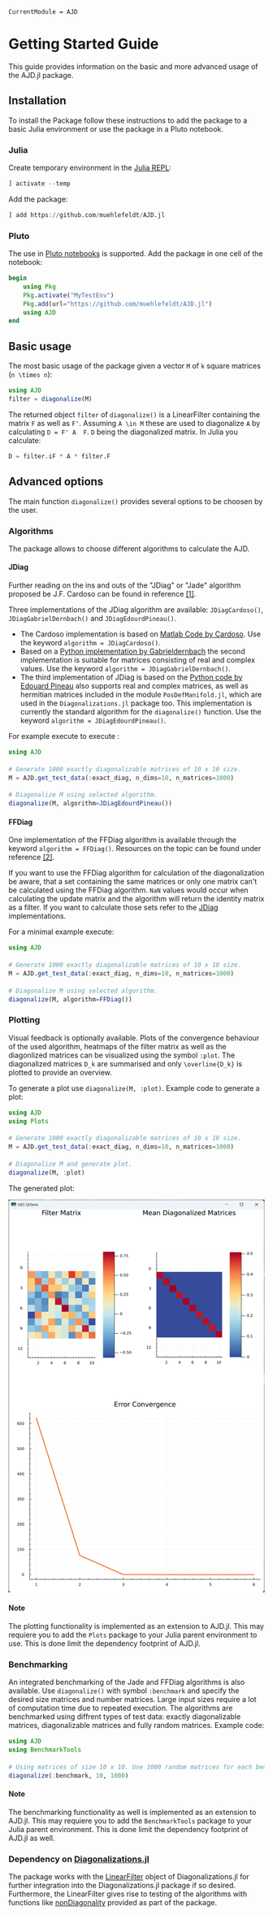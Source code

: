 ```@meta
CurrentModule = AJD
```

# Getting Started Guide
This guide provides information on the basic and more advanced usage of the AJD.jl package.

## Installation
To install the Package follow these instructions to add the package to a basic Julia environment or use the package in a Pluto notebook.

### Julia
Create temporary environment in the [Julia REPL](https://docs.julialang.org/en/v1/stdlib/REPL/):
```julia
] activate --temp
```
Add the package:
```julia
] add https://github.com/muehlefeldt/AJD.jl
```

### Pluto
The use in [Pluto notebooks](https://plutojl.org/) is supported. Add the package in one cell of the notebook:
```julia
begin
    using Pkg
    Pkg.activate("MyTestEnv")
    Pkg.add(url="https://github.com/muehlefeldt/AJD.jl")
    using AJD
end
```

## Basic usage
The most basic usage of the package given a vector ``M`` of ``k`` square matrices (``n \times n``):
```julia
using AJD
filter = diagonalize(M)
```

The returned object `filter` of `diagonalize()` is a LinearFilter containing the matrix ``F`` as well as ``F'``. Assuming ``A \in M`` these are used to diagonalize ``A`` by calculating ``D = F' A  F``. ``D`` being the diagonalized matrix. In Julia you calculate:
```julia
D = filter.iF * A * filter.F
```

## Advanced options
The main function `diagonalize()` provides several options to be choosen by the user.

### Algorithms
The package allows to choose different algorithms to calculate the AJD.

#### JDiag
Further reading on the ins and outs of the "JDiag" or "Jade" algorithm proposed be J.F. Cardoso can be found in reference [[1]](references.md).

Three implementations of the JDiag algorithm are available: `JDiagCardoso()`, `JDiagGabrielDernbach()` and `JDiagEdourdPineau()`.

* The Cardoso implementation is based on [Matlab Code by Cardoso](https://www2.iap.fr/users/cardoso/jointdiag.html). Use the keyword `algorithm = JDiagCardoso()`.
* Based on a [Python implementation by Gabrieldernbach](https://github.com/gabrieldernbach/approximate_joint_diagonalization/) the second implementation is suitable for matrices consisting of real and complex values. Use the keyword `algorithm = JDiagGabrielDernbach()`.
* The third implementation of JDiag is based on the [Python code by Edouard Pineau](https://github.com/edouardpineau/Time-Series-ICA-with-SOBI-Jacobi) also supports real and complex matrices, as well as hermitian matrices included in the module `PosDefManifold.jl`, which are used in the `Diagonalizations.jl` package too. This implementation is currently the standard algorithm for the `diagonalize()` function. Use the keyword `algorithm = JDiagEdourdPineau()`.

For example execute to execute :
```julia
using AJD

# Generate 1000 exactly diagonalizable matrices of 10 x 10 size.
M = AJD.get_test_data(:exact_diag, n_dims=10, n_matrices=1000)

# Diagonalize M using selected algorithm.
diagonalize(M, algorithm=JDiagEdourdPineau())
```

#### FFDiag
One implementation of the FFDiag algorithm is available through the keyword `algorithm = FFDiag()`. Resources on the topic can be found under reference [[2]](references.md).

If you want to use the FFDiag algorithm for calculation of the diagonalization be aware, that a set containing the same matrices or only one matrix can't be calculated using the FFDiag algorithm. `NaN` values would occur when calculating the update matrix and the algorithm will return the identity matrix as a filter. If you want to calculate those sets refer to the [JDiag](#jdiag) implementations.

For a minimal example execute:
```julia
using AJD

# Generate 1000 exactly diagonalizable matrices of 10 x 10 size.
M = AJD.get_test_data(:exact_diag, n_dims=10, n_matrices=1000)

# Diagonalize M using selected algorithm.
diagonalize(M, algorithm=FFDiag())
```

### Plotting
Visual feedback is optionally available. Plots of the convergence behaviour of the used algorithm, heatmaps of the filter matrix as well as the diagonlized matrices can be visualized using the symbol `:plot`.  The diagonalized matrices ``D_k`` are summarised and only ``\overline{D_k}`` is plotted to provide an overview. 

To generate a plot use `diagonalize(M, :plot)`. Example code to generate a plot:

```julia
using AJD
using Plots

# Generate 1000 exactly diagonalizable matrices of 10 x 10 size.
M = AJD.get_test_data(:exact_diag, n_dims=10, n_matrices=1000)

# Diagonalize M and generate plot.
diagonalize(M, :plot)
```
The generated plot:

![](plot.png)

#### Note
The plotting functionality is implemented as an extension to AJD.jl. This may requiere you to add the `Plots` package to your Julia parent environment to use. This is done limit the dependency footprint of AJD.jl.

### Benchmarking
An integrated benchmarking of the Jade and FFDiag algorithms is also available. Use `diagonalize()` with symbol `:benchmark` and specify the desired size matrices and number matrices. Large input sizes require a lot of computation time due to repeated execution. The algorithms are benchmarked using diffrent types of test data: exactly diagonalizable matrices, diagonalizable matrices and fully random matrices. Example code:
```julia
using AJD
using BenchmarkTools

# Using matrices of size 10 x 10. Use 1000 random matrices for each benchmarked run.
diagonalize(:benchmark, 10, 1000)
```

#### Note
The benchmarking functionality as well is implemented as an extension to AJD.jl. This may requiere you to add the `BenchmarkTools` package to your Julia parent environment. This is done limit the dependency footprint of AJD.jl as well.

### Dependency on [Diagonalizations.jl](https://marco-congedo.github.io/Diagonalizations.jl/dev/)
The package works with the [LinearFilter](https://marco-congedo.github.io/Diagonalizations.jl/dev/Diagonalizations/#LinearFilter) object of Diagonalizations.jl for further integration into the Diagonalizations.jl package if so desired. Furthermore, the LinearFilter gives rise to testing of the algorithms with functions like [nonDiagonality](https://marco-congedo.github.io/Diagonalizations.jl/dev/tools/#Diagonalizations.nonDiagonality) provided as part of the package.